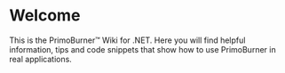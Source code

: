 # Welcome

This is the PrimoBurner&trade; Wiki for .NET. Here you will find helpful information, tips and code snippets that show how to use PrimoBurner in real applications.
